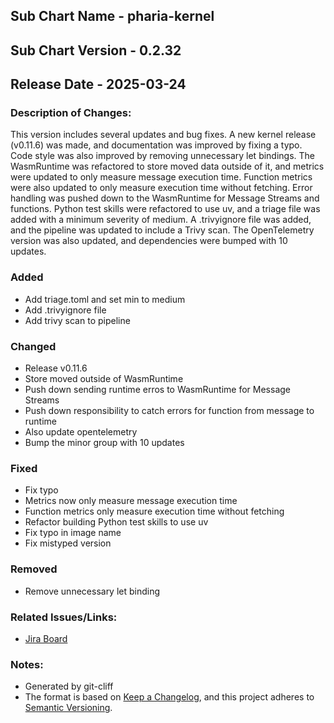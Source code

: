 ## Sub Chart Name - pharia-kernel
## Sub Chart Version - 0.2.32
## Release Date - 2025-03-24

### Description of Changes:

This version includes several updates and bug fixes. A new kernel release (v0.11.6) was made, and documentation was improved by fixing a typo. Code style was also improved by removing unnecessary let bindings. The WasmRuntime was refactored to store moved data outside of it, and metrics were updated to only measure message execution time. Function metrics were also updated to only measure execution time without fetching. Error handling was pushed down to the WasmRuntime for Message Streams and functions. Python test skills were refactored to use uv, and a triage file was added with a minimum severity of medium. A .trivyignore file was added, and the pipeline was updated to include a Trivy scan. The OpenTelemetry version was also updated, and dependencies were bumped with 10 updates.

### Added

- Add triage.toml and set min to medium
- Add .trivyignore file
- Add trivy scan to pipeline

### Changed

- Release v0.11.6
- Store moved outside of WasmRuntime
- Push down sending runtime erros to WasmRuntime for Message Streams
- Push down responsibility to catch errors for function from message to runtime
- Also update opentelemetry
- Bump the minor group with 10 updates

### Fixed

- Fix typo
- Metrics now only measure message execution time
- Function metrics only measure execution time without fetching
- Refactor building Python test skills to use uv
- Fix typo in image name
- Fix mistyped version

### Removed

- Remove unnecessary let binding

### Related Issues/Links:
- [Jira Board](https://aleph-alpha.atlassian.net/jira/software/projects/PK/boards/160)

### Notes:
- Generated by git-cliff
- The format is based on [Keep a Changelog](https://keepachangelog.com/en/1.0.0/),
and this project adheres to [Semantic Versioning](https://semver.org/spec/v2.0.0.html).
